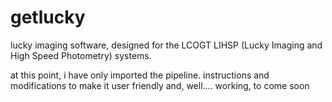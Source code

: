 getlucky
========

lucky imaging software, designed for the LCOGT LIHSP (Lucky Imaging and High Speed Photometry) systems.

at this point, i have only imported the pipeline. instructions and modifications to make it user friendly and, well.... working, to come soon

